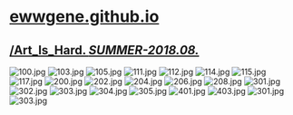 
# [ewwgene.github.io](https://ewwgene.github.io/)
## [/Art_Is_Hard. _SUMMER-2018.08._](https://ewwgene.github.io/Art_Is_Hard)
<a id="100"></a> ![100.jpg](https://ewwgene.github.io/Art_Is_Hard/100.jpg)
<a id="103"></a> ![103.jpg](https://ewwgene.github.io/Art_Is_Hard/103.jpg)
<a id="105"></a> ![105.jpg](https://ewwgene.github.io/Art_Is_Hard/105.jpg)
<a id="111"></a> ![111.jpg](https://ewwgene.github.io/Art_Is_Hard/111.jpg)
<a id="112"></a> ![112.jpg](https://ewwgene.github.io/Art_Is_Hard/112.jpg)
<a id="114"></a> ![114.jpg](https://ewwgene.github.io/Art_Is_Hard/114.jpg)
<a id="115"></a> ![115.jpg](https://ewwgene.github.io/Art_Is_Hard/115.jpg)
<a id="117"></a> ![117.jpg](https://ewwgene.github.io/Art_Is_Hard/117.jpg)
<a id="200m"></a> ![200.jpg](https://ewwgene.github.io/Art_Is_Hard/Making/200.jpg)
<a id="202m"></a> ![202.jpg](https://ewwgene.github.io/Art_Is_Hard/Making/202.jpg)
<a id="204m"></a> ![204.jpg](https://ewwgene.github.io/Art_Is_Hard/Making/204.jpg)
<a id="206m"></a> ![206.jpg](https://ewwgene.github.io/Art_Is_Hard/Making/206.jpg)
<a id="208m"></a> ![208.jpg](https://ewwgene.github.io/Art_Is_Hard/Making/208.jpg)
<a id="301m"></a> ![301.jpg](https://ewwgene.github.io/Art_Is_Hard/Making/301.jpg)
<a id="302m"></a> ![302.jpg](https://ewwgene.github.io/Art_Is_Hard/Making/302.jpg)
<a id="303m"></a> ![303.jpg](https://ewwgene.github.io/Art_Is_Hard/Making/303.jpg)
<a id="304m"></a> ![304.jpg](https://ewwgene.github.io/Art_Is_Hard/Making/304.jpg)
<a id="305m"></a> ![305.jpg](https://ewwgene.github.io/Art_Is_Hard/Making/305.jpg)
<a id="401m"></a> ![401.jpg](https://ewwgene.github.io/Art_Is_Hard/Making/401.jpg)
<a id="403m"></a> ![403.jpg](https://ewwgene.github.io/Art_Is_Hard/Making/403.jpg)
<a id="301"></a> ![301.jpg](https://ewwgene.github.io/Art_Is_Hard/301.jpg)
<a id="303"></a> ![303.jpg](https://ewwgene.github.io/Art_Is_Hard/303.jpg)

